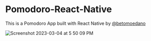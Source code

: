 # Pomodoro-React-Native
This is a Pomodoro App built with React Native by [@betomoedano](https://github.com/betomoedano)

![Screenshot 2023-03-04 at 5 50 09 PM](https://user-images.githubusercontent.com/43630417/222992547-203b833a-4c95-4b80-8b70-a5273b016ac5.png)
